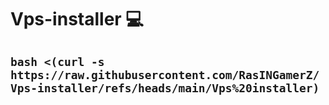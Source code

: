 # Vps-installer 💻
## ``bash <(curl -s https://raw.githubusercontent.com/RasINGamerZ/Vps-installer/refs/heads/main/Vps%20installer)``
